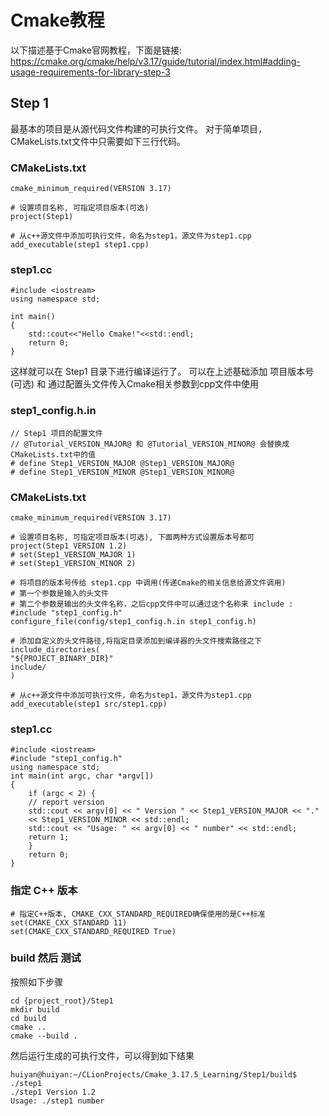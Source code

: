# Cmake教程
以下描述基于Cmake官网教程，下面是链接:
https://cmake.org/cmake/help/v3.17/guide/tutorial/index.html#adding-usage-requirements-for-library-step-3
## Step 1
最基本的项目是从源代码文件构建的可执行文件。 对于简单项目，CMakeLists.txt文件中只需要如下三行代码。  
### CMakeLists.txt
    cmake_minimum_required(VERSION 3.17)

    # 设置项目名称, 可指定项目版本(可选)
    project(Step1)
    
    # 从c++源文件中添加可执行文件，命名为step1，源文件为step1.cpp
    add_executable(step1 step1.cpp)
### step1.cc

    #include <iostream>
    using namespace std;
    
    int main()
    {
        std::cout<<"Hello Cmake!"<<std::endl;
        return 0;
    }
这样就可以在 Step1 目录下进行编译运行了。
可以在上述基础添加 项目版本号(可选) 和 通过配置头文件传入Cmake相关参数到cpp文件中使用
### step1_config.h.in
    // Step1 项目的配置文件
    // @Tutorial_VERSION_MAJOR@ 和 @Tutorial_VERSION_MINOR@ 会替换成CMakeLists.txt中的值
    # define Step1_VERSION_MAJOR @Step1_VERSION_MAJOR@
    # define Step1_VERSION_MINOR @Step1_VERSION_MINOR@
### CMakeLists.txt
    cmake_minimum_required(VERSION 3.17)

    # 设置项目名称, 可指定项目版本(可选), 下面两种方式设置版本号都可
    project(Step1 VERSION 1.2)
    # set(Step1_VERSION_MAJOR 1)
    # set(Step1_VERSION_MINOR 2)
    
    # 将项目的版本号传给 step1.cpp 中调用(传递Cmake的相关信息给源文件调用)
    # 第一个参数是输入的头文件
    # 第二个参数是输出的头文件名称，之后cpp文件中可以通过这个名称来 include : #include "step1_config.h"
    configure_file(config/step1_config.h.in step1_config.h)
    
    # 添加自定义的头文件路径,将指定目录添加到编译器的头文件搜索路径之下
    include_directories(
    "${PROJECT_BINARY_DIR}"
    include/
    )
    
    # 从c++源文件中添加可执行文件，命名为step1，源文件为step1.cpp
    add_executable(step1 src/step1.cpp)
### step1.cc
    #include <iostream>
    #include "step1_config.h"
    using namespace std;
    int main(int argc, char *argv[])
    {
        if (argc < 2) {
        // report version
        std::cout << argv[0] << " Version " << Step1_VERSION_MAJOR << "."
        << Step1_VERSION_MINOR << std::endl;
        std::cout << "Usage: " << argv[0] << " number" << std::endl;
        return 1;
        }
        return 0;
    }
### 指定 C++ 版本
    # 指定C++版本, CMAKE_CXX_STANDARD_REQUIRED确保使用的是C++标准
    set(CMAKE_CXX_STANDARD 11)
    set(CMAKE_CXX_STANDARD_REQUIRED True)
### build 然后 测试
按照如下步骤

    cd {project_root}/Step1
    mkdir build
    cd build
    cmake ..
    cmake --build .
然后运行生成的可执行文件，可以得到如下结果

    huiyan@huiyan:~/CLionProjects/Cmake_3.17.5_Learning/Step1/build$ ./step1
    ./step1 Version 1.2
    Usage: ./step1 number
